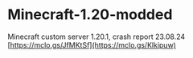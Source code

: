 # Minecraft-1.20-modded
Minecraft custom server 1.20.1, crash report 23.08.24
[https://mclo.gs/JfMKtSf](https://mclo.gs/Klkipuw)

